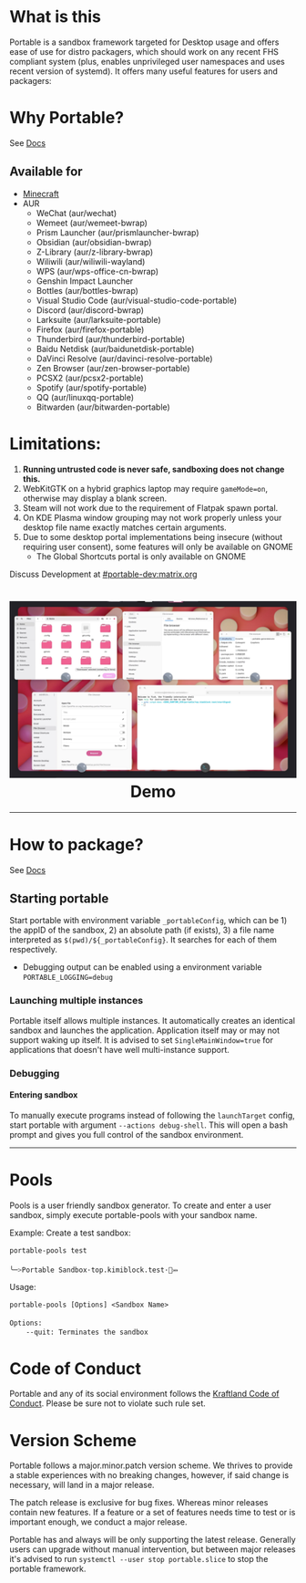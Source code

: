 # What is this
Portable is a sandbox framework targeted for Desktop usage and offers ease of use for distro packagers, which should work on any recent FHS compliant system (plus, enables unprivileged user namespaces and uses recent version of systemd). It offers many useful features for users and packagers:

# Why Portable?

See [Docs](https://github.com/Kraftland/portable/tree/master/doc)

## Available for

- [Minecraft](https://github.com/Kimiblock/moeOS.config/blob/master/usr/bin/mcLaunch)
- AUR
    - WeChat (aur/wechat)
    - Wemeet (aur/wemeet-bwrap)
    - Prism Launcher (aur/prismlauncher-bwrap)
    - Obsidian (aur/obsidian-bwrap)
    - Z-Library (aur/z-library-bwrap)
    - Wiliwili (aur/wiliwili-wayland)
    - WPS (aur/wps-office-cn-bwrap)
    - Genshin Impact Launcher
    - Bottles (aur/bottles-bwrap)
    - Visual Studio Code (aur/visual-studio-code-portable)
    - Discord (aur/discord-bwrap)
    - Larksuite (aur/larksuite-portable)
    - Firefox (aur/firefox-portable)
    - Thunderbird (aur/thunderbird-portable)
    - Baidu Netdisk (aur/baidunetdisk-portable)
    - DaVinci Resolve (aur/davinci-resolve-portable)
    - Zen Browser (aur/zen-browser-portable)
    - PCSX2 (aur/pcsx2-portable)
    - Spotify (aur/spotify-portable)
    - QQ (aur/linuxqq-portable)
    - Bitwarden (aur/bitwarden-portable)

# Limitations:

1. **Running untrusted code is never safe, sandboxing does not change this.**
2. WebKitGTK on a hybrid graphics laptop may require `gameMode=on`, otherwise may display a blank screen.
3. Steam will not work due to the requirement of Flatpak spawn portal.
4. On KDE Plasma window grouping may not work properly unless your desktop file name exactly matches certain arguments.
5. Due to some desktop portal implementations being insecure (without requiring user consent), some features will only be available on GNOME
    - The Global Shortcuts portal is only available on GNOME

Discuss Development at [#portable-dev:matrix.org](https://matrix.to/#/#portable-dev:matrix.org)

<h1 align="center">
  <img src="https://raw.githubusercontent.com/Kraftland/portable/refs/heads/master/share/example.webp" alt="The Portable Project" width="1024" />
  <br>
  Demo
  <br>
</h1>

---

# How to package?

See [Docs](https://github.com/Kraftland/portable/tree/master/doc)

## Starting portable

Start portable with environment variable `_portableConfig`, which can be 1) the appID of the sandbox, 2) an absolute path (if exists), 3) a file name interpreted as `$(pwd)/${_portableConfig}`. It searches for each of them respectively.

- Debugging output can be enabled using a environment variable `PORTABLE_LOGGING=debug`

### Launching multiple instances

Portable itself allows multiple instances. It automatically creates an identical sandbox and launches the application. Application itself may or may not support waking up itself. It is advised to set `SingleMainWindow=true` for applications that doesn't have well multi-instance support.

### Debugging

#### Entering sandbox

To manually execute programs instead of following the `launchTarget` config, start portable with argument `--actions debug-shell`. This will open a bash prompt and gives you full control of the sandbox environment.

---

# Pools

Pools is a user friendly sandbox generator. To create and enter a user sandbox, simply execute portable-pools with your sandbox name.

Example: Create a test sandbox:

```bash
portable-pools test

╰─>Portable Sandbox·top.kimiblock.test·🧐⤔
```

Usage:

```
portable-pools [Options] <Sandbox Name>

Options:
	--quit: Terminates the sandbox
```

# Code of Conduct

Portable and any of its social environment follows the [Kraftland Code of Conduct](https://blog.kimiblock.top/notice/#Code-of-Conduct). Please be sure not to violate such rule set.

# Version Scheme
Portable follows a major.minor.patch version scheme. We thrives to provide a stable experiences with no breaking changes, however, if said change is necessary, will land in a major release.

The patch release is exclusive for bug fixes. Whereas minor releases contain new features. If a feature or a set of features needs time to test or is important enough, we conduct a major release.

Portable has and always will be only supporting the latest release. Generally users can upgrade without manual intervention, but between major releases it's advised to run `systemctl --user stop portable.slice` to stop the portable framework.